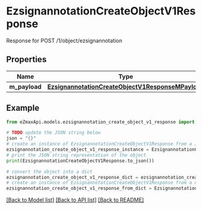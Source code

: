 # EzsignannotationCreateObjectV1Response

Response for POST /1/object/ezsignannotation

## Properties

Name | Type | Description | Notes
------------ | ------------- | ------------- | -------------
**m_payload** | [**EzsignannotationCreateObjectV1ResponseMPayload**](EzsignannotationCreateObjectV1ResponseMPayload.md) |  | 

## Example

```python
from eZmaxApi.models.ezsignannotation_create_object_v1_response import EzsignannotationCreateObjectV1Response

# TODO update the JSON string below
json = "{}"
# create an instance of EzsignannotationCreateObjectV1Response from a JSON string
ezsignannotation_create_object_v1_response_instance = EzsignannotationCreateObjectV1Response.from_json(json)
# print the JSON string representation of the object
print(EzsignannotationCreateObjectV1Response.to_json())

# convert the object into a dict
ezsignannotation_create_object_v1_response_dict = ezsignannotation_create_object_v1_response_instance.to_dict()
# create an instance of EzsignannotationCreateObjectV1Response from a dict
ezsignannotation_create_object_v1_response_from_dict = EzsignannotationCreateObjectV1Response.from_dict(ezsignannotation_create_object_v1_response_dict)
```
[[Back to Model list]](../README.md#documentation-for-models) [[Back to API list]](../README.md#documentation-for-api-endpoints) [[Back to README]](../README.md)


